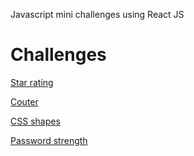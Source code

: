 Javascript mini challenges using React JS

# Challenges
[Star rating](https://rakeshnayak360.github.io/mini-challenges/#/star-rating)

[Couter](https://rakeshnayak360.github.io/mini-challenges/#/counter)

[CSS shapes](https://rakeshnayak360.github.io/mini-challenges/#/css-shapes)

[Password strength](https://rakeshnayak360.github.io/mini-challenges/#/password-strength)
